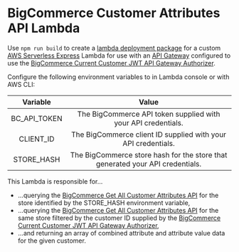 # BigCommerce Customer Attributes API Lambda

Use `npm run build` to create a [lambda deployment package](https://docs.aws.amazon.com/lambda/latest/dg/nodejs-package.html) for a custom [AWS Serverless Express](https://github.com/awslabs/aws-serverless-express) Lambda for use with an [API Gateway](https://docs.aws.amazon.com/apigateway/latest/developerguide/welcome.html) configured to use the [BigCommerce Current Customer JWT API Gateway Authorizer](https://github.com/hatertron3000/bigcommerce-current-customer-jwt-api-gateway-authorizer).

Configure the following environment variables to in Lambda console or with AWS CLI:

|   Variable   |                                     Value                                     |
|:------------:|:-----------------------------------------------------------------------------:|
| BC_API_TOKEN | The BigCommerce API token supplied with your API credentials.                 |
| CLIENT_ID    | The BigCommerce client ID supplied with your API credentials.                 |
| STORE_HASH   | The BigCommerce store hash for the store that generated your API credentials. |

This Lambda is responsible for...
* ...querying the [BigCommerce Get All Customer Attributes API](https://developer.bigcommerce.com/api-reference/store-management/customers-v3/customer-attributes/customersattributesget) for the store identified by the STORE_HASH environment variable,
* ...querying the [BigCommerce Get All Customer Attributes API](https://developer.bigcommerce.com/api-reference/store-management/customers-v3/customer-attribute-values/customersattributevaluesget) for the same store filtered by the customer ID supplied by the [BigCommerce Current Customer JWT API Gateway Authorizer](https://github.com/hatertron3000/bigcommerce-current-customer-jwt-api-gateway-authorizer),
* ...and returning an array of combined attribute and attribute value data for the given customer.
